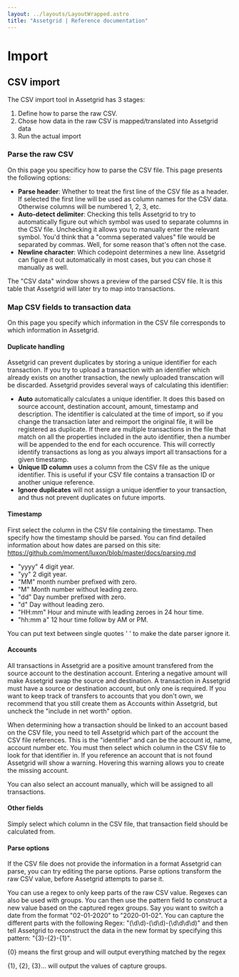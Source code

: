 ```yaml
---
layout: ../layouts/LayoutWrapped.astro
title: "Assetgrid | Reference documentation"
---
```


# Import

## CSV import

The CSV import tool in Assetgrid has 3 stages:
1. Define how to parse the raw CSV.
2. Chose how data in the raw CSV is mapped/translated into Assetgrid data
3. Run the actual import

### Parse the raw CSV
On this page you specificy how to parse the CSV file. This page presents the following options:

* **Parse header**: Whether to treat the first line of the CSV file as a header. If selected the first line will be used as column names for the CSV data. Otherwise columns will be numbered 1, 2, 3, etc.
* **Auto-detect delimiter**: Checking this tells Assetgrid to try to automatically figure out which symbol was used to separate columns in the CSV file. Unchecking it allows you to manually enter the relevant symbol. You'd think that a "comma seperated values" file would be separated by commas. Well, for some reason that's often not the case.
* **Newline character**: Which codepoint determines a new line. Assetgrid can figure it out automatically in most cases, but you can chose it manually as well.

The "CSV data" window shows a preview of the parsed CSV file. It is this table that Assetgrid will later try to map into transactions.

### Map CSV fields to transaction data
On this page you specify which information in the CSV file corresponds to which information in Assetgrid.

#### Duplicate handling
Assetgrid can prevent duplicates by storing a unique identifier for each transaction. If you try to upload a transaction with an identifier which already exists on another transaction, the newly uploaded transcation will be discarded. Assetgrid provides several ways of calculating this identifier:

* **Auto** automatically calculates a unique identifier. It does this based on source account, destination account, amount, timestamp and description. The identifier is calculated at the time of import, so if you change the transaction later and reimport the original file, it will be registered as duplicate. If there are multiple transactions in the file that match on all the properties included in the auto identifier, then a number will be appended to the end for each occurence. This will correctly identify transactions as long as you always import all transactions for a given timestamp.
* **Unique ID column** uses a column from the CSV file as the unique identifier. This is useful if your CSV file contains a transaction ID or another unique reference.
* **Ignore duplicates** will not assign a unique identfier to your transaction, and thus not prevent duplicates on future imports.

#### Timestamp
First select the column in the CSV file containing the timestamp. Then specify how the timestamp should be parsed. You can find detailed information about how dates are parsed on this site: https://github.com/moment/luxon/blob/master/docs/parsing.md

* "yyyy" 4 digit year.
* "yy" 2 digit year.
* "MM" month number prefixed with zero.
* "M" Month number without leading zero.
* "dd" Day number prefixed with zero.
* "d" Day without leading zero.
* "HH:mm" Hour and minute with leading zeroes in 24 hour time.
* "hh:mm a" 12 hour time follow by AM or PM.

You can put text between single quotes ' ' to make the date parser ignore it.

#### Accounts
All transactions in Assetgrid are a positive amount transfered from the source account to the destination account. Entering a negative amount will make Assetgrid swap the source and destination. A transaction in Assetgrid must have a source or destination account, but only one is required. If you want to keep track of transfers to accounts that you don't own, we recommend that you still create them as Accounts within Assetgrid, but uncheck the "include in net worth" option.

When determining how a transaction should be linked to an account based on the CSV file, you need to tell Assetgrid which part of the account the CSV file references. This is the "identifier" and can be the account id, name, account number etc. You must then select which column in the CSV file to look for that identifier in. If you reference an account that is not found Assetgrid will show a warning. Hovering this warning allows you to create the missing account.

You can also select an account manually, which will be assigned to all transactions.

#### Other fields
Simply select which column in the CSV file, that transaction field should be calculated from.

#### Parse options
If the CSV file does not provide the information in a format Assetgrid can parse, you can try editing the parse options. Parse options transform the raw CSV value, before Assetgrid attempts to parse it.

You can use a regex to only keep parts of the raw CSV value. Regexes can also be used with groups. You can then use the pattern field to construct a new value based on the captured regex groups. Say you want to switch a date from the format "02-01-2020" to "2020-01-02". You can capture the different parts with the following Regex: "(\\d\\d)-(\\d\\d)-(\\d\\d\\d\\d)" and then tell Assetgrid to reconstruct the data in the new format by specifying this pattern: "{3}-{2}-{1}".

{0} means the first group and will output everything matched by the regex

{1}, {2}, {3}&hellip; will output the values of capture groups.